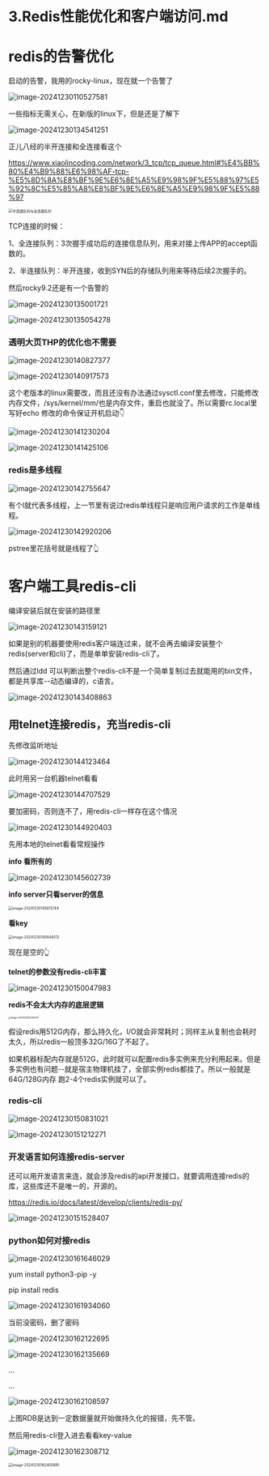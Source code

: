 # 3.Redis性能优化和客户端访问.md



# redis的告警优化

启动的告警，我用的rocky-linux，现在就一个告警了



![image-20241230110527581](3.Redis性能优化和客户端访问.assets/image-20241230110527581.png)



一些指标无需关心，在新版的linux下，但是还是了解下

![image-20241230134541251](3.Redis性能优化和客户端访问.assets/image-20241230134541251.png)



正儿八经的半开连接和全连接看这个

https://www.xiaolincoding.com/network/3_tcp/tcp_queue.html#%E4%BB%80%E4%B9%88%E6%98%AF-tcp-%E5%8D%8A%E8%BF%9E%E6%8E%A5%E9%98%9F%E5%88%97%E5%92%8C%E5%85%A8%E8%BF%9E%E6%8E%A5%E9%98%9F%E5%88%97



<img src="3.Redis性能优化和客户端访问.assets/3.jpg" alt="半连接队列与全连接队列" style="zoom:50%;" />





TCP连接的时候：

1、全连接队列：3次握手成功后的连接信息队列，用来对接上传APP的accept函数的。

2、半连接队列：半开连接，收到SYN后的存储队列用来等待后续2次握手的。





然后rocky9.2还是有一个告警的

![image-20241230135001721](3.Redis性能优化和客户端访问.assets/image-20241230135001721.png)

![image-20241230135054278](3.Redis性能优化和客户端访问.assets/image-20241230135054278.png)



### 透明大页THP的优化也不需要

![image-20241230140827377](3.Redis性能优化和客户端访问.assets/image-20241230140827377.png)

![image-20241230140917573](3.Redis性能优化和客户端访问.assets/image-20241230140917573.png)

这个老版本的linux需要改，而且还没有办法通过sysctl.conf里去修改，只能修改内存文件，/sys/kernel/mm/也是内存文件，重启也就没了。所以需要rc.local里写好echo 修改的命令保证开机启动👇

![image-20241230141230204](3.Redis性能优化和客户端访问.assets/image-20241230141230204.png)



![image-20241230141425106](3.Redis性能优化和客户端访问.assets/image-20241230141425106.png)



### redis是多线程

![image-20241230142755647](3.Redis性能优化和客户端访问.assets/image-20241230142755647.png)

有个l就代表多线程，上一节里有说过redis单线程只是响应用户请求的工作是单线程。



![image-20241230142920206](3.Redis性能优化和客户端访问.assets/image-20241230142920206.png)

pstree里花括号就是线程了👆





# 客户端工具redis-cli



编译安装后就在安装的路径里

![image-20241230143159121](3.Redis性能优化和客户端访问.assets/image-20241230143159121.png)



如果是别的机器要使用redis客户端连过来，就不会再去编译安装整个redis(server和cli)了，而是单单安装redis-cli了。

然后通过ldd 可以判断出整个redis-cli不是一个简单复制过去就能用的bin文件，都是共享库--动态编译的，c语言。

![image-20241230143408863](3.Redis性能优化和客户端访问.assets/image-20241230143408863.png)



## **用telnet连接redis，充当redis-cli**

先修改监听地址

![image-20241230144123464](3.Redis性能优化和客户端访问.assets/image-20241230144123464.png)

此时用另一台机器telnet看看

![image-20241230144707529](3.Redis性能优化和客户端访问.assets/image-20241230144707529.png)

要加密码，否则连不了，用redis-cli一样存在这个情况

![image-20241230144920403](3.Redis性能优化和客户端访问.assets/image-20241230144920403.png)



先用本地的telnet看看常规操作



**info 看所有的**

![image-20241230145602739](3.Redis性能优化和客户端访问.assets/image-20241230145602739.png)



**info server只看server的信息**

<img src="3.Redis性能优化和客户端访问.assets/image-20241230145615744.png" alt="image-20241230145615744" style="zoom:50%;" /> 







**看key**

<img src="3.Redis性能优化和客户端访问.assets/image-20241230145844012.png" alt="image-20241230145844012" style="zoom:50%;" /> 

现在是空的👆





**telnet的参数没有redis-cli丰富**

![image-20241230150047983](3.Redis性能优化和客户端访问.assets/image-20241230150047983.png)



**redis不会太大内存的底层逻辑**

<img src="3.Redis性能优化和客户端访问.assets/image-20241230150358341.png" alt="image-20241230150358341" style="zoom:30%;" />

假设redis用512G内存，那么持久化，I/O就会非常耗时；同样主从复制也会耗时太久，所以redis一般顶多32G/16G了不起了。



如果机器标配内存就是512G，此时就可以配置redis多实例来充分利用起来。但是多实例也有问题--就是宿主物理机挂了，全部实例redis都挂了。所以一般就是64G/128G内存 跑2-4个redis实例就可以了。



### redis-cli



![image-20241230150831021](3.Redis性能优化和客户端访问.assets/image-20241230150831021.png)



![image-20241230151212271](3.Redis性能优化和客户端访问.assets/image-20241230151212271.png)



### 开发语言如何连接redis-server

还可以用开发语言来连，就会涉及redis的api开发接口，就要调用连接redis的库，这些库还不是唯一的，开源的。

https://redis.io/docs/latest/develop/clients/redis-py/

![image-20241230151528407](3.Redis性能优化和客户端访问.assets/image-20241230151528407.png)



### python如何对接redis

![image-20241230161646029](3.Redis性能优化和客户端访问.assets/image-20241230161646029.png)

yum install python3-pip -y

pip install redis

![image-20241230161934060](3.Redis性能优化和客户端访问.assets/image-20241230161934060.png)

当前没密码，删了密码



![image-20241230162122695](3.Redis性能优化和客户端访问.assets/image-20241230162122695.png)



![image-20241230162135669](3.Redis性能优化和客户端访问.assets/image-20241230162135669.png) 

...

...

![image-20241230162108597](3.Redis性能优化和客户端访问.assets/image-20241230162108597.png)

上图RDB是达到一定数据量就开始做持久化的报错，先不管。



然后用redis-cli登入进去看看key-value

![image-20241230162308712](3.Redis性能优化和客户端访问.assets/image-20241230162308712.png)



<img src="3.Redis性能优化和客户端访问.assets/image-20241230162400691.png" alt="image-20241230162400691" style="zoom:50%;" /> 



















